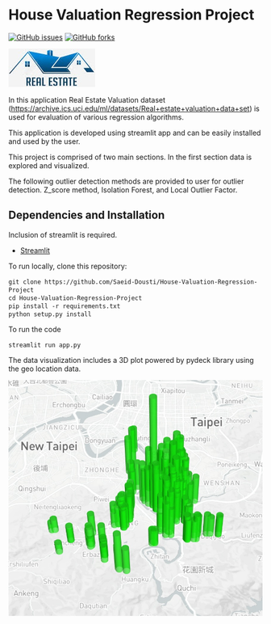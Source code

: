 # House Valuation Regression Project

[![GitHub issues](https://img.shields.io/github/issues/Saeid-Dousti/House-Valuation-Regression-Project)](http://github.com/Saeid-Dousti/House-Valuation-Regression-Project/issues)
[![GitHub forks](https://img.shields.io/github/forks/Saeid-Dousti/House-Valuation-Regression-Project)](http://github.com/Saeid-Dousti/House-Valuation-Regression-Project/network)

<p align="left">
  <img src="config\logo.jfif">
</p>

In this application Real Estate Valuation dataset (https://archive.ics.uci.edu/ml/datasets/Real+estate+valuation+data+set) is used for evaluation of various regression algorithms.

This application is developed using streamlit app and can be easily installed and used by the user.

This project is comprised of two main sections. In the first section data is explored and visualized. 

The following outlier detection methods are provided to user for outlier detection.
Z_score method, Isolation Forest, and Local Outlier Factor.

## Dependencies and Installation

Inclusion of streamlit is required.

- [Streamlit](streamlit.io)

To run locally, clone this repository:
```
git clone https://github.com/Saeid-Dousti/House-Valuation-Regression-Project
cd House-Valuation-Regression-Project
pip install -r requirements.txt
python setup.py install
```
To run the code
```
streamlit run app.py
```

The data visualization includes a 3D plot powered by pydeck library using the geo location data.

<p align="left">
  <img src="config\3d_GIO.jpg">
</p>





